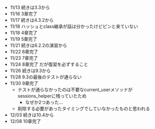 - 11/13 続きは3.3から
- 11/16 3章完了
- 11/17 続きは4.3.2から
- 11/18 ハッシュとclass継承が話は分かったけどピンと来ていない
- 11/18 4章完了
- 11/19 5章完了
- 11/21 続きは6.2.2の演習から
- 11/22 6章完了
- 11/23 7章完了
- 11/24 8章完了 だが復習を必ずすること
- 11/26 続きは9.3から
- 11/28 9.3の最後のテストが通らない
- 11/30 9章完了
    - テストが通らなかったのは不要なcurrent_userメソッドがsessions_helperに残っていたため
        - なぜか2つあった…
    - 削除する必要があったタイミングでしていなかったものと思われる
- 12/03 続きは10.4から
- 12/08 10章完了
